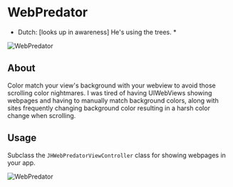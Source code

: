 # WebPredator

* Dutch: [looks up in awareness] He's using the trees. *

![WebPredator](https://raw.github.com/jeffhodnett/WebPredator/master/predator.png)

## About

Color match your view's background with your webview to avoid those scrolling color nightmares. I was tired of having UIWebViews showing webpages and having to manually match background colors, along with sites frequently changing background color resulting in a harsh color change when scrolling.

## Usage

Subclass the `JHWebPredatorViewController` class for showing webpages in your app.

![WebPredator](https://raw.github.com/jeffhodnett/WebPredator/master/screenshot.gif)
